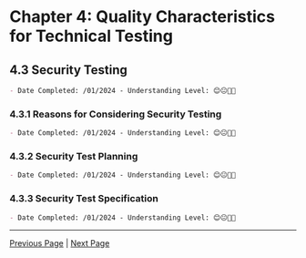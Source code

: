 # Chapter 4: Quality Characteristics for Technical Testing

## 4.3 Security Testing

```markdown
- Date Completed: /01/2024 - Understanding Level: 😊😐🤢🤮
```

### 4.3.1 Reasons for Considering Security Testing

```markdown
- Date Completed: /01/2024 - Understanding Level: 😊😐🤢🤮
```

### 4.3.2 Security Test Planning

```markdown
- Date Completed: /01/2024 - Understanding Level: 😊😐🤢🤮
```

### 4.3.3 Security Test Specification

```markdown
- Date Completed: /01/2024 - Understanding Level: 😊😐🤢🤮
```

---

[Previous Page](4.2-general-planning-issues.md) | [Next Page](4.4-reliability-testing.md)

